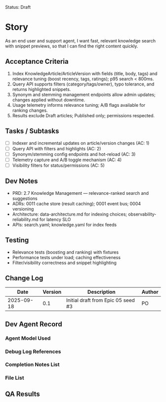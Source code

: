 Status: Draft

# Story
As an end user and support agent,
I want fast, relevant knowledge search with snippet previews,
so that I can find the right content quickly.

## Acceptance Criteria
1. Index KnowledgeArticle/ArticleVersion with fields (title, body, tags) and relevance tuning (boost recency, tags, ratings); p95 search < 800ms.
2. Query API supports filters (category/tags/owner), typo tolerance, and returns highlighted snippets.
3. Synonym and stemming management endpoints allow admin updates; changes applied without downtime.
4. Usage telemetry informs relevance tuning; A/B flags available for ranking changes.
5. Results exclude Draft articles; Published only; permissions respected.

## Tasks / Subtasks
- [ ] Indexer and incremental updates on article/version changes (AC: 1)
- [ ] Query API with filters and highlights (AC: 2)
- [ ] Synonym/stemming config endpoints and hot-reload (AC: 3)
- [ ] Telemetry capture and A/B toggle mechanism (AC: 4)
- [ ] Visibility filters for status/permissions (AC: 5)

## Dev Notes
- PRD: 2.7 Knowledge Management — relevance-ranked search and suggestions
- ADRs: 0011 cache store (result caching); 0001 event bus; 0004 versioning
- Architecture: data-architecture.md for indexing choices; observability-reliability.md for latency SLO
- APIs: search.yaml; knowledge.yaml for index feeds

## Testing
- Relevance tests (boosting and ranking) with fixtures
- Performance tests under load; caching effectiveness
- Filter/visibility correctness and snippet highlighting

## Change Log
| Date       | Version | Description                                      | Author |
|------------|---------|--------------------------------------------------|--------|
| 2025-09-18 | 0.1     | Initial draft from Epic 05 seed #3               | PO     |

## Dev Agent Record

### Agent Model Used
<record at implementation time>

### Debug Log References
<links at implementation time>

### Completion Notes List
<notes at implementation time>

### File List
<files at implementation time>

## QA Results
<QA to fill>

